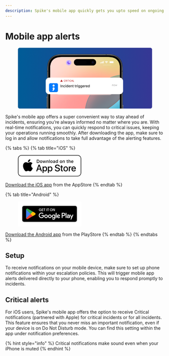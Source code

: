 ```yaml
---
description: Spike's mobile app quickly gets you upto speed on ongoing incidents.
---
```


# Mobile app alerts

<figure><img src="../.gitbook/assets/mobile-alerts.png" alt=""><figcaption></figcaption></figure>

Spike's mobile app offers a super convenient way to stay ahead of incidents, ensuring you’re always informed no matter where you are. With real-time notifications, you can quickly respond to critical issues, keeping your operations running smoothly. After downloading the app, make sure to log in and allow notifications to take full advantage of the alerting features.

{% tabs %}
{% tab title="iOS" %}
<figure><img src="../.gitbook/assets/AppStore.png" alt=""><figcaption></figcaption></figure>

[Download the iOS app](https://apps.apple.com/au/app/spike-sh/id1586777789) from the AppStore
{% endtab %}

{% tab title="Android" %}
<figure><img src="../.gitbook/assets/PlayStore.png" alt=""><figcaption></figcaption></figure>

[Download the Android app](https://play.google.com/store/apps/details?id=sh.spike.spike\_sh\_app) from the PlayStore
{% endtab %}
{% endtabs %}

## Setup

To receive notifications on your mobile device, make sure to set up phone notifications within your escalation policies. This will trigger mobile app alerts delivered directly to your phone, enabling you to respond promptly to incidents.

## Critical alerts

For iOS users, Spike's mobile app offers the option to receive Critical notifications (partnered with Apple) for critical incidents or for all incidents. This feature ensures that you never miss an important notification, even if your device is on Do Not Disturb mode. You can find this setting within the app under notification preferences.

{% hint style="info" %}
Critical notifications make sound even when your iPhone is muted
{% endhint %}
